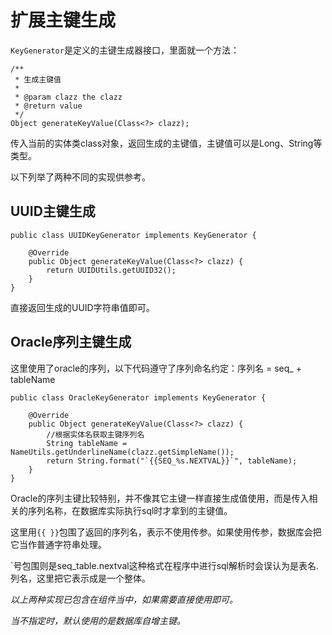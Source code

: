# 扩展主键生成

`KeyGenerator`是定义的主键生成器接口，里面就一个方法：

    /**
     * 生成主键值
     *
     * @param clazz the clazz
     * @return value
     */
    Object generateKeyValue(Class<?> clazz);
    
传入当前的实体类class对象，返回生成的主键值，主键值可以是Long、String等类型。

以下列举了两种不同的实现供参考。

## UUID主键生成

    public class UUIDKeyGenerator implements KeyGenerator {
    
        @Override
        public Object generateKeyValue(Class<?> clazz) {
            return UUIDUtils.getUUID32();
        }
    }
    
直接返回生成的UUID字符串值即可。

## Oracle序列主键生成

这里使用了oracle的序列，以下代码遵守了序列命名约定：序列名 = seq_ + tableName

    public class OracleKeyGenerator implements KeyGenerator {
    
        @Override
        public Object generateKeyValue(Class<?> clazz) {
            //根据实体名获取主键序列名
            String tableName = NameUtils.getUnderlineName(clazz.getSimpleName());
            return String.format("`{{SEQ_%s.NEXTVAL}}`", tableName);
        }
    }

Oracle的序列主键比较特别，并不像其它主键一样直接生成值使用，而是传入相关的序列名称，在数据库实际执行sql时才拿到的主键值。

这里用`{{ }}`包围了返回的序列名，表示不使用传参。如果使用传参，数据库会把它当作普通字符串处理。

`号包围则是seq_table.nextval这种格式在程序中进行sql解析时会误认为是表名.列名，这里把它表示成是一个整体。

*以上两种实现已包含在组件当中，如果需要直接使用即可。*

*当不指定时，默认使用的是数据库自增主键。*